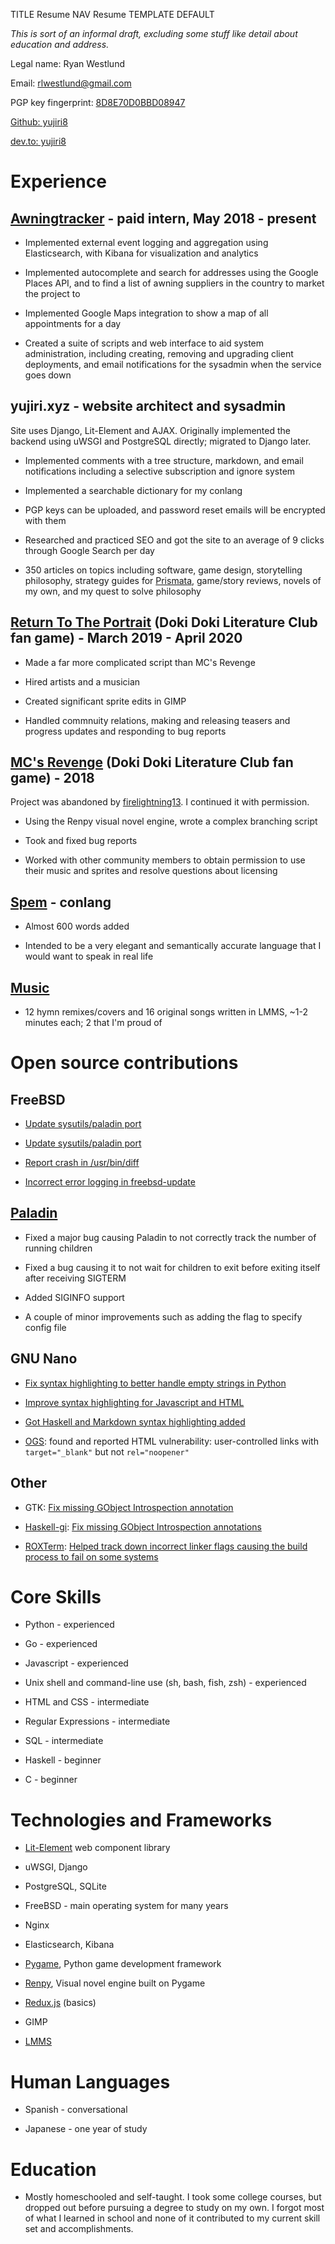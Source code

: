 TITLE Resume
NAV Resume
TEMPLATE DEFAULT

*This is sort of an informal draft, excluding some stuff like detail about education and address.*

Legal name: Ryan Westlund

Email: rlwestlund@gmail.com

PGP key fingerprint: [8D8E70D0BBD08947](https://pgp.mit.edu/pks/lookup?op=get&search=0x8D8E70D0BBD08947)

[Github: yujiri8](https://github.com/yujiri8)

[dev.to: yujiri8](https://dev.to/yujiri8)

# Experience

## [Awningtracker](https://awningtracker.com) - paid intern, May 2018 - present

* Implemented external event logging and aggregation using Elasticsearch, with Kibana for visualization and analytics

* Implemented autocomplete and search for addresses using the Google Places API, and to find a list of awning suppliers in the country to market the project to

* Implemented Google Maps integration to show a map of all appointments for a day

* Created a suite of scripts and web interface to aid system administration, including creating, removing and upgrading client deployments, and email notifications for the sysadmin when the service goes down

## yujiri.xyz - website architect and sysadmin

Site uses Django, Lit-Element and AJAX. Originally implemented the backend using uWSGI and PostgreSQL directly; migrated to Django later.

* Implemented comments with a tree structure, markdown, and email notifications including a selective subscription and ignore system

* Implemented a searchable dictionary for my conlang

* PGP keys can be uploaded, and password reset emails will be encrypted with them

* Researched and practiced SEO and got the site to an average of 9 clicks through Google Search per day

* 350 articles on topics including software, game design, storytelling philosophy, strategy guides for [Prismata](https://prismata.net), game/story reviews, novels of my own, and my quest to solve philosophy

## [Return To The Portrait](/works/return_to_the_portrait/) (Doki Doki Literature Club fan game) - March 2019 - April 2020

* Made a far more complicated script than MC's Revenge

* Hired artists and a musician

* Created significant sprite edits in GIMP

* Handled commnuity relations, making and releasing teasers and progress updates and responding to bug reports

## [MC's Revenge](/works/mc_revenge) (Doki Doki Literature Club fan game) - 2018

Project was abandoned by [firelightning13](https://reddit.com/u/firelightning13). I continued it with permission.

* Using the Renpy visual novel engine, wrote a complex branching script

* Took and fixed bug reports

* Worked with other community members to obtain permission to use their music and sprites and resolve questions about licensing

## [Spem](https://yujiri.xyz/spem/) - conlang

* Almost 600 words added

* Intended to be a very elegant and semantically accurate language that I would want to speak in real life

## [Music](https://yujiri.xyz/music/)

* 12 hymn remixes/covers and 16 original songs written in LMMS, ~1-2 minutes each; 2 that I'm proud of

# Open source contributions

## FreeBSD

* [Update sysutils/paladin port](https://bugs.freebsd.org/bugzilla/show_bug.cgi?id=236111)

* [Update sysutils/paladin port](https://bugs.freebsd.org/bugzilla/show_bug.cgi?id=239810)

* [Report crash in /usr/bin/diff](https://bugs.freebsd.org/bugzilla/show_bug.cgi?id=241714)

* [Incorrect error logging in freebsd-update](https://bugs.freebsd.org/bugzilla/show_bug.cgi?id=230243)

## [Paladin](https://github.com/rwestlund/paladin)

* Fixed a major bug causing Paladin to not correctly track the number of running children

* Fixed a bug causing it to not wait for children to exit before exiting itself after receiving SIGTERM

* Added SIGINFO support

* A couple of minor improvements such as adding the flag to specify config file

## GNU Nano

* [Fix syntax highlighting to better handle empty strings in Python](https://savannah.gnu.org/patch?9801)

* [Improve syntax highlighting for Javascript and HTML](https://savannah.gnu.org/patch?9865)

* [Got Haskell and Markdown syntax highlighting added](https://savannah.gnu.org/bugs?58130)

* [OGS](https://online-go.com): found and reported HTML vulnerability: user-controlled links with `target="_blank"` but not `rel="noopener"`

## Other

* GTK: [Fix missing GObject Introspection annotation](https://gitlab.gnome.org/GNOME/gtk/merge_requests/1012)

* [Haskell-gi](https://github.com/haskell-gi/haskell-gi): [Fix missing GObject Introspection annotations](https://github.com/haskell-gi/haskell-gi/pull/263)

* [ROXTerm](https://github.com/realh/roxterm): [Helped track down incorrect linker flags causing the build process to fail on some systems](https://github.com/realh/roxterm/issues/203)

# Core Skills

* Python - experienced

* Go - experienced

* Javascript - experienced

* Unix shell and command-line use (sh, bash, fish, zsh) - experienced

* HTML and CSS - intermediate

* Regular Expressions - intermediate

* SQL - intermediate

* Haskell - beginner

* C - beginner

# Technologies and Frameworks

* [Lit-Element](https://lit-element.polymer-project.org) web component library

* uWSGI, Django

* PostgreSQL, SQLite

* FreeBSD - main operating system for many years

* Nginx

* Elasticsearch, Kibana

* [Pygame](https://pygame.org), Python game development framework

* [Renpy](https://renpy.org), Visual novel engine built on Pygame

* [Redux.js](https://redux.js.org/) (basics)

* GIMP

* [LMMS](https://lmms.io)

# Human Languages

* Spanish - conversational

* Japanese - one year of study

<!--
# Other skills
* Basic knowledge of circuit analysis and proficiency with a multimeter, breadboards and soldering
-->

# Education

* Mostly homeschooled and self-taught. I took some college courses, but dropped out before pursuing a degree to study on my own. I forgot most of what I learned in school and none of it contributed to my current skill set and accomplishments.

<!--
autism diagnosis

I have many phonic tics, including echolalia, palilalia, and lexilalia (although none of them go to the point of repeating words aloud)

won $125 in Prismata tournaments
-->
